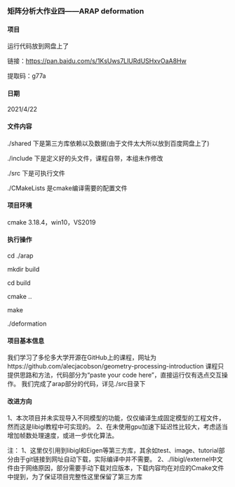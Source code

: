 ### 矩阵分析大作业四——ARAP deformation

#### 项目

运行代码放到网盘上了

链接：https://pan.baidu.com/s/1KsUws7LlURdUSHxvOaA8Hw 

提取码：g77a 


#### 日期

2021/4/22

#### 文件内容

./shared 下是第三方库依赖以及数据(由于文件太大所以放到百度网盘上了)

./include 下是定义好的头文件，课程自带，本组未作修改

./src 下是可执行文件

./CMakeLists 是cmake编译需要的配置文件

#### 项目环境

cmake 3.18.4，win10，VS2019

#### 执行操作

cd ./arap

mkdir build

cd build

cmake ..

make

./deformation

#### 项目基本信息

我们学习了多伦多大学开源在GitHub上的课程，网址为https://github.com/alecjacobson/geometry-processing-introduction
课程只提供思路和方法，代码部分为“paste your code here”，直接运行仅有选点交互操作。
我们完成了arap部分的代码，详见./src目录下

#### 改进方向

1、本次项目并未实现导入不同模型的功能，仅仅编译生成固定模型的工程文件，然而这是libigl教程中可实现的。
2、在未使用gpu加速下延迟性比较大，考虑适当增加帧数处理速度，或进一步优化算法。


注：
1、这里仅引用到libigl和Eigen等第三方库，其余如test、image、tutorial部分由于git链接到网址自动下载，实际编译中并不需要。
2、./libigl/externel中文件由于网络原因，部分需要手动下载对应版本，下载内容均在对应的Cmake文件中提到，为了保证项目完整性这里保留了第三方库
